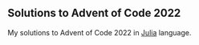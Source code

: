 ## Solutions to Advent of Code 2022

My solutions to Advent of Code 2022 in [Julia](https://julialang.org/) language.